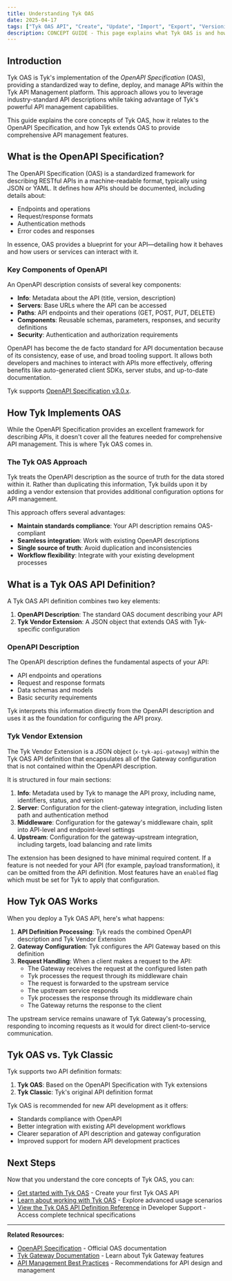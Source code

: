 ```yaml
---
title: Understanding Tyk OAS
date: 2025-04-17
tags: ["Tyk OAS API", "Create", "Update", "Import", "Export", "Versioning", "API Key", "Security Policy"] 
description: CONCEPT GUIDE - This page explains what Tyk OAS is and how it works
---
```



## Introduction

Tyk OAS is Tyk's implementation of the *OpenAPI Specification* (OAS), providing a standardized way to define, deploy, and manage APIs within the Tyk API Management platform. This approach allows you to leverage industry-standard API descriptions while taking advantage of Tyk's powerful API management capabilities.

This guide explains the core concepts of Tyk OAS, how it relates to the OpenAPI Specification, and how Tyk extends OAS to provide comprehensive API management features.

## What is the OpenAPI Specification?

The OpenAPI Specification (OAS) is a standardized framework for describing RESTful APIs in a machine-readable format, typically using JSON or YAML. It defines how APIs should be documented, including details about:

- Endpoints and operations
- Request/response formats
- Authentication methods
- Error codes and responses

In essence, OAS provides a blueprint for your API—detailing how it behaves and how users or services can interact with it.

### Key Components of OpenAPI

An OpenAPI description consists of several key components:

- **Info**: Metadata about the API (title, version, description)
- **Servers**: Base URLs where the API can be accessed
- **Paths**: API endpoints and their operations (GET, POST, PUT, DELETE)
- **Components**: Reusable schemas, parameters, responses, and security definitions
- **Security**: Authentication and authorization requirements

OpenAPI has become the de facto standard for API documentation because of its consistency, ease of use, and broad tooling support. It allows both developers and machines to interact with APIs more effectively, offering benefits like auto-generated client SDKs, server stubs, and up-to-date documentation.

Tyk supports [OpenAPI Specification v3.0.x](https://spec.openapis.org/oas/v3.0.3).

## How Tyk Implements OAS

While the OpenAPI Specification provides an excellent framework for describing APIs, it doesn't cover all the features needed for comprehensive API management. This is where Tyk OAS comes in.

### The Tyk OAS Approach

Tyk treats the OpenAPI description as the source of truth for the data stored within it. Rather than duplicating this information, Tyk builds upon it by adding a vendor extension that provides additional configuration options for API management.

This approach offers several advantages:

- **Maintain standards compliance**: Your API description remains OAS-compliant
- **Seamless integration**: Work with existing OpenAPI descriptions
- **Single source of truth**: Avoid duplication and inconsistencies
- **Workflow flexibility**: Integrate with your existing development processes

## What is a Tyk OAS API Definition?

A Tyk OAS API definition combines two key elements:

1. **OpenAPI Description**: The standard OAS document describing your API
2. **Tyk Vendor Extension**: A JSON object that extends OAS with Tyk-specific configuration

### OpenAPI Description

The OpenAPI description defines the fundamental aspects of your API:

- API endpoints and operations
- Request and response formats
- Data schemas and models
- Basic security requirements

Tyk interprets this information directly from the OpenAPI description and uses it as the foundation for configuring the API proxy.

### Tyk Vendor Extension

The Tyk Vendor Extension is a JSON object (`x-tyk-api-gateway`) within the Tyk OAS API definition that encapsulates all of the Gateway configuration that is not contained within the OpenAPI description.

It is structured in four main sections:

1. **Info**: Metadata used by Tyk to manage the API proxy, including name, identifiers, status, and version
2. **Server**: Configuration for the client-gateway integration, including listen path and authentication method
3. **Middleware**: Configuration for the gateway's middleware chain, split into API-level and endpoint-level settings
4. **Upstream**: Configuration for the gateway-upstream integration, including targets, load balancing and rate limits

The extension has been designed to have minimal required content. If a feature is not needed for your API (for example, payload transformation), it can be omitted from the API definition. Most features have an `enabled` flag which must be set for Tyk to apply that configuration.

## How Tyk OAS Works

When you deploy a Tyk OAS API, here's what happens:

1. **API Definition Processing**: Tyk reads the combined OpenAPI description and Tyk Vendor Extension
2. **Gateway Configuration**: Tyk configures the API Gateway based on this definition
3. **Request Handling**: When a client makes a request to the API:
   - The Gateway receives the request at the configured listen path
   - Tyk processes the request through its middleware chain
   - The request is forwarded to the upstream service
   - The upstream service responds
   - Tyk processes the response through its middleware chain
   - The Gateway returns the response to the client

The upstream service remains unaware of Tyk Gateway's processing, responding to incoming requests as it would for direct client-to-service communication.

## Tyk OAS vs. Tyk Classic

Tyk supports two API definition formats:

1. **Tyk OAS**: Based on the OpenAPI Specification with Tyk extensions
2. **Tyk Classic**: Tyk's original API definition format

Tyk OAS is recommended for new API development as it offers:

- Standards compliance with OpenAPI
- Better integration with existing API development workflows
- Clearer separation of API description and gateway configuration
- Improved support for modern API development practices

## Next Steps

Now that you understand the core concepts of Tyk OAS, you can:

- [Get started with Tyk OAS](link-to-getting-started) - Create your first Tyk OAS API
- [Learn about working with Tyk OAS](link-to-working-with) - Explore advanced usage scenarios
- [View the Tyk OAS API Definition Reference](link-to-reference) in Developer Support - Access complete technical specifications

---

**Related Resources:**
- [OpenAPI Specification](https://spec.openapis.org/oas/v3.0.3) - Official OAS documentation
- [Tyk Gateway Documentation](link-to-gateway-docs) - Learn about Tyk Gateway features
- [API Management Best Practices](link-to-best-practices) - Recommendations for API design and management
